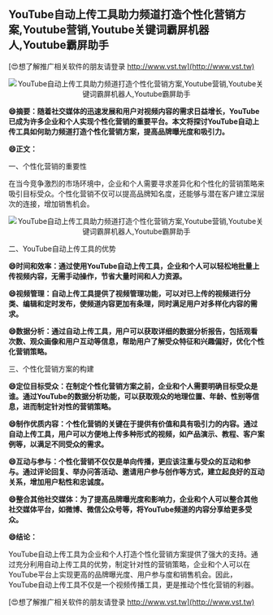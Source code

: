 ## **YouTube自动上传工具助力频道打造个性化营销方案,Youtube营销,Youtube关键词霸屏机器人,Youtube霸屏助手**

[😍想了解推广相关软件的朋友请登录 http://www.vst.tw](http://www.vst.tw)

 <center><img src="https://vst.tw/MP4/tuiguang/png/4.png" alt="YouTube自动上传工具助力频道打造个性化营销方案,Youtube营销,Youtube关键词霸屏机器人,Youtube霸屏助手"></center>

**😄摘要：随着社交媒体的迅速发展和用户对视频内容的需求日益增长，YouTube已成为许多企业和个人实现个性化营销的重要平台。本文将探讨YouTube自动上传工具如何助力频道打造个性化营销方案，提高品牌曝光度和吸引力。**

**😄正文：**

一、个性化营销的重要性

在当今竞争激烈的市场环境中，企业和个人需要寻求差异化和个性化的营销策略来吸引目标受众。个性化营销不仅可以提高品牌知名度，还能够与潜在客户建立深层次的连接，增加销售机会。

 <center><img src="https://vst.tw/MP4/tuiguang/png/4.png" alt="YouTube自动上传工具助力频道打造个性化营销方案,Youtube营销,Youtube关键词霸屏机器人,Youtube霸屏助手"></center>

二、YouTube自动上传工具的优势

**😄时间和效率：通过使用YouTube自动上传工具，企业和个人可以轻松地批量上传视频内容，无需手动操作，节省大量时间和人力资源。**

**😄视频管理：自动上传工具提供了视频管理功能，可以对已上传的视频进行分类、编辑和定时发布，使频道内容更加有条理，同时满足用户对多样化内容的需求。**

**😄数据分析：通过自动上传工具，用户可以获取详细的数据分析报告，包括观看次数、观众画像和用户互动等信息，帮助用户了解受众特征和兴趣偏好，优化个性化营销策略。**

三、个性化营销方案的构建

**😄定位目标受众：在制定个性化营销方案之前，企业和个人需要明确目标受众是谁。通过YouTube的数据分析功能，可以获取观众的地理位置、年龄、性别等信息，进而制定针对性的营销策略。**

**😄制作优质内容：个性化营销的关键在于提供有价值和具有吸引力的内容。通过自动上传工具，用户可以方便地上传多种形式的视频，如产品演示、教程、客户案例等，以满足不同受众的需求。**

**😄互动与参与：个性化营销不仅仅是单向传播，更应该注重与受众的互动和参与。通过评论回复、举办问答活动、邀请用户参与创作等方式，建立起良好的互动关系，增加用户粘性和忠诚度。**

**😄整合其他社交媒体：为了提高品牌曝光度和影响力，企业和个人可以整合其他社交媒体平台，如微博、微信公众号等，将YouTube频道的内容分享给更多受众。**

**😄结论：**

YouTube自动上传工具为企业和个人打造个性化营销方案提供了强大的支持。通过充分利用自动上传工具的优势，制定针对性的营销策略，企业和个人可以在YouTube平台上实现更高的品牌曝光度、用户参与度和销售机会。因此，YouTube自动上传工具不仅是一个视频传播工具，更是推动个性化营销的利器。

[😍想了解推广相关软件的朋友请登录 http://www.vst.tw](http://www.vst.tw)



